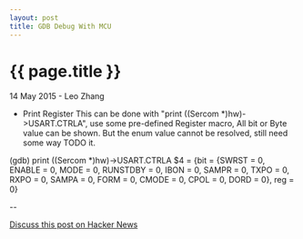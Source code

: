 ```yaml
---
layout: post
title: GDB Debug With MCU
---
```


{{ page.title }}
================

<p class="meta">14 May 2015 - Leo Zhang</p>

* Print Register
This can be done with "print ((Sercom *)hw)->USART.CTRLA", use some pre-defined
Register macro, All bit or Byte value can be shown. But the enum value cannot
be resolved, still need some way TODO it.

(gdb) print ((Sercom *)hw)->USART.CTRLA 
$4 = {bit = {SWRST = 0, ENABLE = 0, MODE = 0, RUNSTDBY = 0, IBON = 0, SAMPR = 0, 
  TXPO = 0, RXPO = 0, SAMPA = 0, FORM = 0, CMODE = 0, CPOL = 0, DORD = 0}, 
  reg = 0}


--

[Discuss this post on Hacker News](http://xxx.com/)
